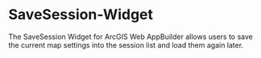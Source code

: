 # SaveSession-Widget
The SaveSession Widget for ArcGIS Web AppBuilder allows users to save the current map settings into the session list and load them again later.
